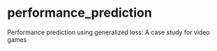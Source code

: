 # performance_prediction
Performance prediction using generalized loss: A case study for video games
